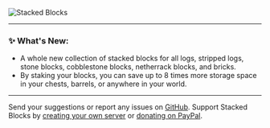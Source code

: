 ![Stacked Blocks](https://cdn.modrinth.com/data/UYrNpKJN/images/77fc81f6bd2210b79114a851218de5f4a7d50276.png)

***

### ✨ What's New:

- A whole new collection of stacked blocks for all logs, stripped logs, stone blocks, cobblestone blocks, netherrack blocks, and bricks.
- By staking your blocks, you can save up to 8 times more storage space in your chests, barrels, or anywhere in your world.

***

Send your suggestions or report any issues on [GitHub](https://github.com/axperty/stackedblocks/issues/new). Support Stacked Blocks by [creating your own server](https://url-shortener.curseforge.com/p5i2k) or [donating on PayPal](https://paypal.me/kevgelhorn). 
